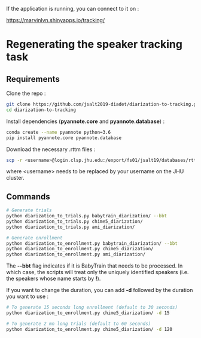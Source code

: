 If the application is running, you can connect to it on : 

https://marvinlvn.shinyapps.io/tracking/


# Regenerating the speaker tracking task

## Requirements

Clone the repo :

```bash
git clone https://github.com/jsalt2019-diadet/diarization-to-tracking.git
cd diarization-to-tracking

```

Install dependencies (**pyannote.core** and **pyannote.database**) :

```bash
conda create --name pyannote python=3.6
pip install pyannote.core pyannote.database
```

Download the necessary .rttm files :

```bash
scp -r <username>@login.clsp.jhu.edu:/export/fs01/jsalt19/databases/rttm/* .
```

where \<username\> needs to be replaced by your username on the JHU cluster.

## Commands

```bash
# Generate trials
python diarization_to_trials.py babytrain_diarization/ --bbt
python diarization_to_trials.py chime5_diarization/
python diarization_to_trials.py ami_diarization/

# Generate enrollment
python diarization_to_enrollment.py babytrain_diarization/ --bbt
python diarization_to_enrollment.py chime5_diarization/
python diarization_to_enrollment.py ami_diarization/
```

The **--bbt** flag indicates if it is BabyTrain that needs to be processed. 
In which case, the scripts will treat only the uniquely identified speakers (i.e. the speakers whose name starts by **!**).

If you want to change the duration, you can add **-d** followed by the duration you want to use :

```bash
# To generate 15 seconds long enrollment (default to 30 seconds)
python diarization_to_enrollment.py chime5_diarization/ -d 15

# To generate 2 mn long trials (default to 60 seconds)
python diarization_to_enrollment.py chime5_diarization/ -d 120
```
